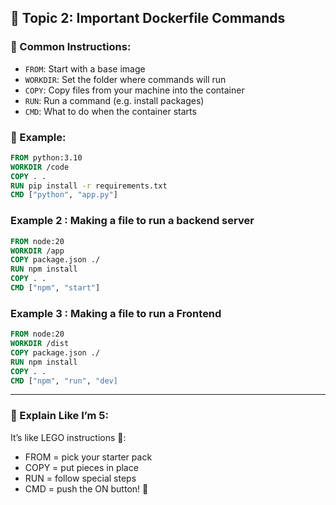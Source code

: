 
## 🧠 Topic 2: Important Dockerfile Commands

### 🧾 Common Instructions:
- `FROM`: Start with a base image
- `WORKDIR`: Set the folder where commands will run
- `COPY`: Copy files from your machine into the container
- `RUN`: Run a command (e.g. install packages)
- `CMD`: What to do when the container starts

### 🧪 Example:
```Dockerfile
FROM python:3.10
WORKDIR /code
COPY . .
RUN pip install -r requirements.txt
CMD ["python", "app.py"]
```
### Example 2 : Making a file to run a backend server
```Dockerfile
FROM node:20
WORKDIR /app
COPY package.json ./
RUN npm install
COPY . .
CMD ["npm", "start"]
```
### Example 3 : Making a file to run a Frontend
```Dockerfile
FROM node:20
WORKDIR /dist
COPY package.json ./
RUN npm install
COPY . .
CMD ["npm", "run", "dev]
```

---
### 🍼 Explain Like I’m 5:
It’s like LEGO instructions 🧱:
- FROM = pick your starter pack
- COPY = put pieces in place
- RUN = follow special steps
- CMD = push the ON button! 🧸
